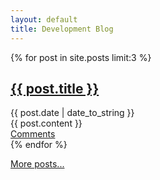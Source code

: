 ```yaml
---
layout: default
title: Development Blog
---
```


{% for post in site.posts limit:3 %}
<div class="post">
  <h2 class="post_title" ><a href="{{post.url}}">{{ post.title }}</a></h2>
	<div class="post_date">{{ post.date | date_to_string }}</div>
	<div class="post_content">{{ post.content }}</div>
	<div class="permalink"><a href="http://brat-lang.org/{{ post.url }}#disqus_thread">Comments</a></div>
</div>
{% endfor %}


[More posts...](archive.html)

<script type="text/javascript">
//<![CDATA[
(function() {
	var links = document.getElementsByTagName('a');
	var query = '?';
	for(var i = 0; i < links.length; i++) {
	if(links[i].href.indexOf('#disqus_thread') >= 0) {
		query += 'url' + i + '=' + encodeURIComponent(links[i].href) + '&';
	}
	}
	document.write('<script charset="utf-8" type="text/javascript" src="http://disqus.com/forums/brat/get_num_replies.js' + query + '"></' + 'script>');
})();
//]]>
</script>
